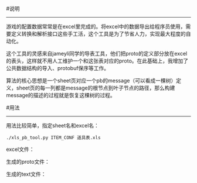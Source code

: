 
#说明

---

游戏的配置数据常常是在excel里完成的。将excel中的数据导出给程序员使用，需要定义转换和解析接口这些手工活，这个工具是为了节省人力，实现最大程度的自动化。

这个工具的灵感来自jameyli同学的导表工具，他们把proto的定义部分放在excel的表头，这样就不用人工维护一个和这张表对应的proto。在此基础上，我增加了公共数据结构的导入、protobuf保序等工作。

算法的核心思想是一个sheet页对应一个pb的message（可以看成一棵树）定义，sheet页的每一列都是message的根节点到叶子节点的路径，那么构建message的描述的过程就是恢复这棵树的过程。

#用法

---

用法比较简单，指定sheet名和excel名：
```shell
./xls_pb_tool.py ITEM_CONF 道具表.xls
```

excel文件：


生成的proto文件：


生成的text文件：

